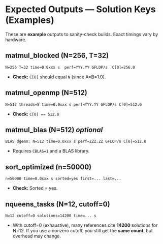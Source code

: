 # Expected Outputs — Solution Keys (Examples)

These are **example** outputs to sanity-check builds. Exact timings vary by hardware.

## matmul_blocked (N=256, T=32)
```
N=256 T=32 time=0.0xxx s  perf=YYY.YY GFLOP/s  C[0]=256.0
```
- **Check:** `C[0]` should equal `N` (since A=B=1.0).

## matmul_openmp (N=512)
```
N=512 threads=8 time=0.0xxx s perf=YYY.YY GFLOP/s C[0]=512.0
```
- **Check:** `C[0] == 512.0`

## matmul_blas (N=512) *optional*
```
BLAS dgemm: N=512 time=0.0xxx s perf=ZZZ.ZZ GFLOP/s C[0]=512.0
```
- Requires `CBLAS=1` and a BLAS library.

## sort_optimized (n=50000)
```
n=50000 time=0.0xxx s sorted=yes first=... last=...
```
- **Check:** Sorted = yes.

## nqueens_tasks (N=12, cutoff=0)
```
N=12 cutoff=0 solutions=14200 time=... s
```
- With cutoff=0 (exhaustive), many references cite **14200** solutions for N=12.
  If you use a nonzero cutoff, you still get the **same count**, but overhead may change.
